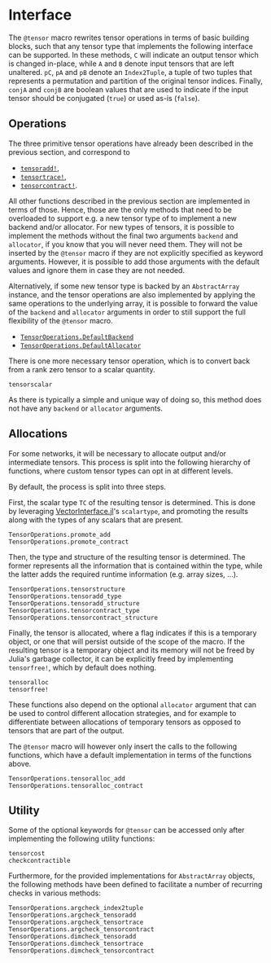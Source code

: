 # Interface

The `@tensor` macro rewrites tensor operations in terms of basic building blocks, such that
any tensor type that implements the following interface can be supported. In these methods,
`C` will indicate an output tensor which is changed in-place, while `A` and `B` denote input
tensors that are left unaltered. `pC`, `pA` and `pB` denote an `Index2Tuple`, a tuple of two
tuples that represents a permutation and partition of the original tensor indices. Finally,
`conjA` and `conjB` are boolean values that are used to indicate if the input tensor should be
conjugated (`true`) or used as-is (`false`).

## Operations

The three primitive tensor operations have already been described in the previous section,
and correspond to

* [`tensoradd!`](@ref),
* [`tensortrace!`](@ref),
* [`tensorcontract!`](@ref).

All other functions described in the previous section are implemented in terms of those. 
Hence, those are the only methods that need to be overloaded to support e.g. a new tensor 
type of to implement a new backend and/or allocator. For new types of tensors, it is
possible to implement the methods without the final two arguments `backend` and `allocator`,
if you know that you will never need them. They will not be inserted by the `@tensor` macro
if they are not explicitly specified as keyword arguments. However, it is possible to add
those arguments with the default values and ignore them in case they are not needed.

Alternatively, if some new tensor type is backed by an `AbstractArray` instance, and the
tensor operations are also implemented by applying the same operations to the underlying
array, it is possible to forward the value of the `backend` and `allocator` arguments in
order to still support the full flexibility of the `@tensor` macro.

* [`TensorOperations.DefaultBackend`](@ref)
* [`TensorOperations.DefaultAllocator`](@ref)

There is one more necessary tensor operation, which is to convert back from a rank zero
tensor to a scalar quantity. 

```@docs
tensorscalar
```

As there is typically a simple and unique way of doing so, this method does not have any
`backend` or `allocator` arguments.

## Allocations

For some networks, it will be necessary to allocate output and/or intermediate tensors. This
process is split into the following hierarchy of functions, where custom tensor types can
opt in at different levels.

By default, the process is split into three steps.

First, the scalar type `TC` of the resulting tensor is determined. This is done by
leveraging [VectorInterface.jl](https://github.com/Jutho/VectorInterface.jl)'s `scalartype`,
and promoting the results along with the types of any scalars that are present.

```@docs
TensorOperations.promote_add
TensorOperations.promote_contract
```

Then, the type and structure of the resulting tensor is determined. The former represents
all the information that is contained within the type, while the latter adds the required
runtime information (e.g. array sizes, ...).

```@docs
TensorOperations.tensorstructure
TensorOperations.tensoradd_type
TensorOperations.tensoradd_structure
TensorOperations.tensorcontract_type
TensorOperations.tensorcontract_structure
```

Finally, the tensor is allocated, where a flag indicates if this is a temporary object, or
one that will persist outside of the scope of the macro. If the resulting tensor is a
temporary object and its memory will not be freed by Julia's garbage collector, it can be
explicitly freed by implementing `tensorfree!`, which by default does nothing.

```@docs
tensoralloc
tensorfree!
```

These functions also depend on the optional `allocator` argument that can be used to
control different allocation strategies, and for example to differentiate between
allocations of temporary tensors as opposed to tensors that are part of the output.

The `@tensor` macro will however only insert the calls to the following functions, which
have a default implementation in terms of the functions above.

```@docs
TensorOperations.tensoralloc_add
TensorOperations.tensoralloc_contract
```

## Utility

Some of the optional keywords for `@tensor` can be accessed only after implementing the
following utility functions:

```@docs
tensorcost
checkcontractible
```

Furthermore, for the provided implementations for `AbstractArray` objects, the following
methods have been defined to facilitate a number of recurring checks in various methods:

```@docs
TensorOperations.argcheck_index2tuple
TensorOperations.argcheck_tensoradd
TensorOperations.argcheck_tensortrace
TensorOperations.argcheck_tensorcontract
TensorOperations.dimcheck_tensoradd
TensorOperations.dimcheck_tensortrace
TensorOperations.dimcheck_tensorcontract
```